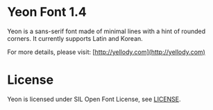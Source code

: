 Yeon Font 1.4
=============

Yeon is a sans-serif font made of minimal lines with a hint of rounded corners. It currently supports Latin and Korean.

For more details, please visit: [http://yellody.com](http://yellody.com)


License
=======

Yeon is licensed under SIL Open Font License, see [LICENSE](LICENSE).
